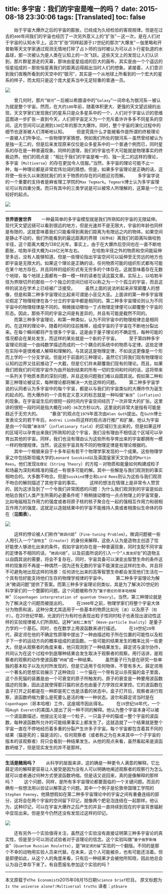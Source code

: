 title: 多宇宙：我们的宇宙是唯一的吗？
date: 2015-08-18 23:30:06
tags: [Translated]
toc: false
---

<!--我们的宇宙是唯一的吗？
多宇宙的真相>
在我们《科技之谜》系列的第二期，来谈一谈假如除我们宇宙之外的宇宙存在，我们的世界看起来会不会更合理一些。-->

　　始于宇宙大爆炸之后的宇宙的膨胀，已经成为久经检验的客观规律。但是在过去的`400`年间我们的宇宙也经历了一次另外意义上的“扩张”－这一次，是在人们对于宇宙的认知水平上。这次“扩张”同样起源于`17`世纪的那次“大爆发”－伽里略和开普勒等天文学家通过观测无情地打碎了占卜师的当时被认为可以占卜行星轨道的水晶球，那一次被认为是人类在认知上的一次飞跃。这些天文上的发现让人们认识到，那片群星游走的天幕，那块由星星组成的巨大的画布，其实是由一个个遥远的恒星组成的－那些恒星离我们的距离远得超出当时人们的想象。紧接着，人们意识到我们夜晚所看到的天空中的“银河”，其实是一个从地球上所看到的一个宏大的星系的样子，而太阳只是这个庞大星系当中无足轻重的普通一员。

![](/img/多宇宙：我们的宇宙是唯一的吗？/0.jpg)

　　曾几何时，那片“`银河`”－后被以希腊语中的“`Galaxy`”一词命名为银河系－被认为就是整个宇宙。然而，在大约`100`年前，随着体积更大、更强的天文望远镜的出现，天文学家们发现我们的星系只是众多星系中的一个，人们对于宇宙认识的思维蓝图进一步扩张－直到今天，人们把宇宙定义为一个充斥着许许多多不同星系的空间，这片空间可以追溯到`138`亿年的那次大爆炸。同时，整个宇宙的演化过程中的细节也逐渐被人们清晰地认知。
　　但是究竟什么才能被看作是所谓的终极理论一直被人们所争论。一些物理学家猜想，例如我们所处的银河系－虽然曾经被认为是独一无二的，但是后来发现原来仅仅是众多星系中的一个普通个例而已，同时星系的存在是一种普遍现象。同样的道理，我们的宇宙也不大可能就是物理事实的终极边界。他们的观点是：“相比于我们的宇宙是唯一的、独一无二的这样的理论，多宇宙（`Multiverse`）的存在更加令人信服。”当然，多宇宙的理论可能不止一种，每一种理论都是非常宏伟壮阔的猜想。但是，如果多宇宙理论是正确的话，这将使一些长久以来困扰我们的关于物质的存在的问题迎刃而解。
　　多宇宙学说的一个重要的支持者是麻省理工学院的`Max Tegmark`。`Tegmark`博士认为多宇宙理论可以有四重分类。而只有其中的三类学说是可以被常人所理解的，这算是一个比较好的起点。

![](/img/多宇宙：我们的宇宙是唯一的吗？/1.jpg)

---

**世界嵌套世界**
　　一种最简单的多宇宙模型就是我们所熟知的宇宙的无限延伸。现代天文望远镜可以看到很远的地方，但是光速并不是无限大，宇宙的年龄也同样是有限的，这就意味着我们只能看得到离我们距离为有限远之内的物体。如果空间是静止不动的，我们所能看到的最远距离的界限（`视界线`）离我们的距离叫做哈勃半径，这个距离大概为138亿光年。事实上，由于在大爆炸后空间也在一直不断地膨胀，哈勃半径大概为`420`亿光年左右。
　　在哈勃半径之外的物质和空间能延伸至多远，没有人能够知道。但是一些理论指出宇宙空间可以延伸至无穷远的地方也即宇宙是无限大的。如果这个理论是正确的话，任何物质可能的组织形式都有可能在某个地方存在。并且同样的组织形式有无穷多的个体存在。这就意味着存在无数个地球，每个地球上面都有一群一模一样的读者在读这篇文章。实际上，以哈勃半径为界限切开的那些一个个独立的空间已经可以称之为一个个孤立的宇宙，而且这样的说法在学术上已经被广泛接受。
　　虽然上面的说法听起来非常颠覆人的想像，但是和第二种多宇宙理论比起来可谓是小巫见大巫。上面讲的第一种多宇宙理论假定了物理规律在各个分立的宇宙中都是相同的。第二种多宇宙理论则认为不同宇宙中的物理规律是不同的。稍微拨动哪怕一丁点物理定律便可以颠覆整个宇宙的形态。因此，那些不同的宇宙之间是有差异的，并且有可能是截然不同的。
　　而第三种多宇宙理论，和第一种类似，认为不同宇宙中的物理规律总是相同的。在这样的理论中，随着时间的往前推移，组成宇宙的子宇宙在不断地分裂出来。在每个瞬间都将产生很多个宇宙，这是由于量子理论的不确定性，每种可能的情况都会在某处发生，而这样的某处就是一个新的子宇宙。
　　至于第四种多宇宙理论则是一个由纯数学描述而成的一个个耦合的系统中的物质与定律。这些定律在实际中是很难被人解释和理解的。与其说这是物理定律，不如说这更像是一个形而上学的一个分支学说。但是对于前面的三种理论，虽然它们将我们现有物理理论认知的边界又往前推动了一大截，但是它们并未颠覆我们现有的理论。而且，如果我们把我们的可观宇宙作为由开始到结束的所有一切的空间和时间的话，这将带来一系列关于物质本质的深刻问题，并且这些问题我们难以自圆其说。假如第二种和第三种理论被证实，每种理论都将解决一大批这样的问题。
　　第二种多宇宙学说的认同者认为多宇宙中的每个宇宙，都是以与我们的宇宙类似的大爆炸作为诞生的起点的。而大爆炸的一个具有定义意义的标志就是一种叫做“`暴涨`”（`inflation`）的现象。在宇宙诞生后的很短一段时间内宇宙空间经历了一次非常大的扩张。这里讲的很短一段时间是指大概在`10`的`-36`次方秒以内，这里说的非常大是指有可能是趋近于无穷大的。
　　“暴涨”的观点在`1979`年首次由`Alen Guth`提出。在`Guth`博士发表论文的若干年后，`Andrei Linde`将这样的观点进行推广和扩展，他认为宇宙是由一个叫做“`暴涨场`”（`inflationary field`）的区域衍生出来的，但是如果这样的区域可以孕育出来我们所熟知的这个宇宙，我们没有理由不相信这个区域可以孕育出其他的宇宙。同样，我们也没有理由认为这些所有孕育出来的宇宙都拥有一模一样的物理规律。当然，说这些宇宙具有不同的物理定律是有理论根据的。
　　其中一个根据来自于十多年前有若干个物理学家发现的一个成果。这些物理学家之中包括斯坦福大学的`Leonard Susskind`以及英国皇家天文协会的`Martin Rees`。他们发现`弦理论`（`String Theory`）的方程－对物质和能量如何构建成粒子和场最为深刻和精准的描述－有很多可能的解。其中一些解是与我们观测到的事实相吻合的。大多数不吻合。但是`Susskind`博士和`Lord Rees`则认为这些与我们观测不吻合的解则描述了其他宇宙的事实。
　　这样的想法在情理上是非常令人赞赏的，因为这涉及到了一个令我们非常困惑的问题：为什么我们观测到的宇宙是如此地贴合我们人类产生所需的必要条件呢？稍稍拨动哪怕一点点物理上的宇宙常量，比如电磁相互作用力的强度或者将原子核的核子聚合在一起的强相互作用力和弱相互作用力的强度，这就足以造就结果中的宇宙不能维持人类或者相类似生命体的存在（**见图表**）。

![](/img/多宇宙：我们的宇宙是唯一的吗？/2.jpg)

　　这样的悖论被人们称作“`微调问题`”（`Fine-tuning Problem`）。微调问题被一些人用引入一个“`造物主`”（`Creator`）的身份来解释，这些人认为是造物主创造了恰好能使人够进化出来的条件。假如宇宙的存在是一种普遍现象，同时支配不同宇宙的定律各不相同的话，“`微调问题`”，以及前面所说的引入一个“`人类友好型`”的造物主以自圆其说的需要，将会不复存在。同时，宇宙具备可以演变出智慧生命的条件这样的现象将不再是一种偶然－因为还有无数的宇宙不能演变出这样的生命。并且将不可避免地出现这样的场景：任何进化出来的高等智慧生命都会发现他们生活在一个具有恰好能支持他们生存的物理学规律的宇宙中。
　　第二种多宇宙理论为解决“微调问题”提供了答案。而第三种多宇宙理论则类似，其是为了解决20世纪的科学家们的一个蹩脚的问题。这个问题被称作为“`量子理论的哥本哈根解释`”（`Copenhagen interpretation of quantum theory`）。当然，第三种理论就是为了解决这个问题而被提出的。
　　在`1900`年之前，物理学家们将整个宇宙大体分为物质和波。这种分类尤其适用于一些基本的物质比如光（`波`）以及原子（`粒子`）。在20世纪早期，光波的行为有时也表现出粒子性同时粒子也表现出波动性这样的实验规律被人们所熟知。这种“`波粒二象性`”（`Wave-particle Duality`）是量子力学的一个基石。同时，也在数学上用波函数来进行描述。
　　在`19`世纪`20`年代，薛定谔在他的不确定性原理中提出了一种由描述粒子所在位置的可能性以及粒子下一步的运动方向的概率组成的波函数。一些可能的结果发生的概率比另一些更大。但是从观察者的角度来看，他只观测到了一种结果发生。薛定谔与波尔协作，共同认为在这个过程中到底哪种结果会发生取决于观察者的观察。用行话讲，是观察者的观察的动作使波函数“`坍缩`”成一种结果。
　　虽然量子行为是在研究一些单独的基本粒子以及光时所发现的，但是它适用于任何物体，不管有多大。薛定谔用一个著名的思想实验展示了这种效应：一个猫在一个带有足以杀死猫的盒子里面，这个杀死猫的装置是由一个可衰变的原子所触发的。原子的衰变是一种要用波函数描述的现象，因此这就使得那只猫的状态也由量子力学效应来掌控。它的波函数在盒子打开之前都是在一种即是死亡也是活着的状态中。盒子打开后，观察者进行观察，波函数坍缩为要么是死要么是活的唯一一种状态。波尔和薛定谔当时是在`Copenhagen`（哥本哈根）工作，这座城市因此得名。
　　在`19`世纪`50`年代，一个叫`Hugh Everett`的美国人提出了另一种不同的解释。他认为整个宇宙本身可以被一个波函数描述，他提出无论是一个粒子，一只盒子中的猫或一整个宇宙的波函数，每种波函数所允许的可能结果事实上都发生了。这就造就了一个结果就是整个宇宙一直在不停地经历着多重的分裂产生许多子宇宙。每个宇宙都包含着其不同的结果（猫是死的；猫是活的）。任何观察者（或者称之为在未来其中一个子宇宙的版本的该观察者）将只会看到一种结果发生。从他的观点来看，虽然看起来是波函数坍缩了，但是现实发生的并不是那样。

---

**生活是赌局吗？**
　　从科学的层面来讲，这的确是一种更令人满意的解释。它比薛定谔的解释更容易让人接受是因为没有人可以明确地阐述观察者的观察行为怎么就可以或者通过何种方式使波函数坍缩。但是话又说回来，真的是像解释的那样吗？
　　这个问题，同样，是所有多宇宙理论都要面临的一个关键问题。而且的确有一些想法用以验证以解答这个问题。其中一个例子是伦敦帝国理工学院的`Stephen Feeney`，他猜想假如在第二种多宇宙理论中的宇宙之间有重叠连结的部分，这将会在两个宇宙的空间留下印记，就像两个肥皂泡连结在一起那样。他认为，这种印记，可以在宇宙大爆炸之后产生的并且一直持续到现在的宇宙背景辐射中显现出来。但是至今仍然还没有发现过这样的印记。

![](/img/多宇宙：我们的宇宙是唯一的吗？/3.jpg)

　　还有另外一个实验值得关注，虽然这个实验没有直接证明第三种多宇宙论的真实性，但是至少可以测试试验者对于该理论的信念。这个实验叫做“`量子俄罗斯赌盘`”（`Quantum Russian Roulette`），是“`薛定谔的猫`”实验的一个翻版。不同的是那个不幸的动物用实验人员来代替。在未来，这个人可能被杀，也有可能还活着。但是即便如此，从这个人的角度来看，只有后一种结果才会被他所知晓，因此他总会认为自己幸存下来了。有自愿报名参加这个实验的吗？

---

本文原载于`《The Economist》`2015年08月15日期`Science brief`栏目。
原文标题为`Is the universe alone?:Multiversal truths`
译者：`ptbsare`



<script type="text/javascript">
/*
var mp3List = [
                'http://v.iask.com/v_play_ipad.php?vid=88325056',
                'http://v.iask.com/v_play_ipad.php?vid=88331640',
                
              ];
//http://k007.kiwi6.com/hotlink/87evh29myg/23_lafur_Arnalds_-_Gleypa_okkur.mp3
//http://link.hhtjim.com/baidu/17703193.mp3
//两处修改 chrome 和 on.end不再自动播放
function getMp4(list,src) {             
var len = list.length;
for(var i=0;i<list.length,src != list[i];i++){
}
if (i==(len - 1)){
return list[0];
}else{
return list[i+1];
}
}
var mp4 = document.getElementById("mp4");
var e = document.createElement("video");
e.src = "http://v.iask.com/v_play_ipad.php?vid=88325056";
e.setAttribute("controls", "controls");
e.setAttribute("preload", "preload");

var object = mp4.appendChild(e);
e.onended = function() {
   e.src = getMp4(mp3List,e.src);
   e.play();
   }
 */
</script>
